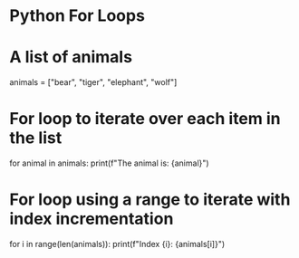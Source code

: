 # Python For Loops

# A list of animals
animals = ["bear", "tiger", "elephant", "wolf"]

# For loop to iterate over each item in the list
for animal in animals:
    print(f"The animal is: {animal}")

# For loop using a range to iterate with index incrementation
for i in range(len(animals)):
    print(f"Index {i}: {animals[i]}")